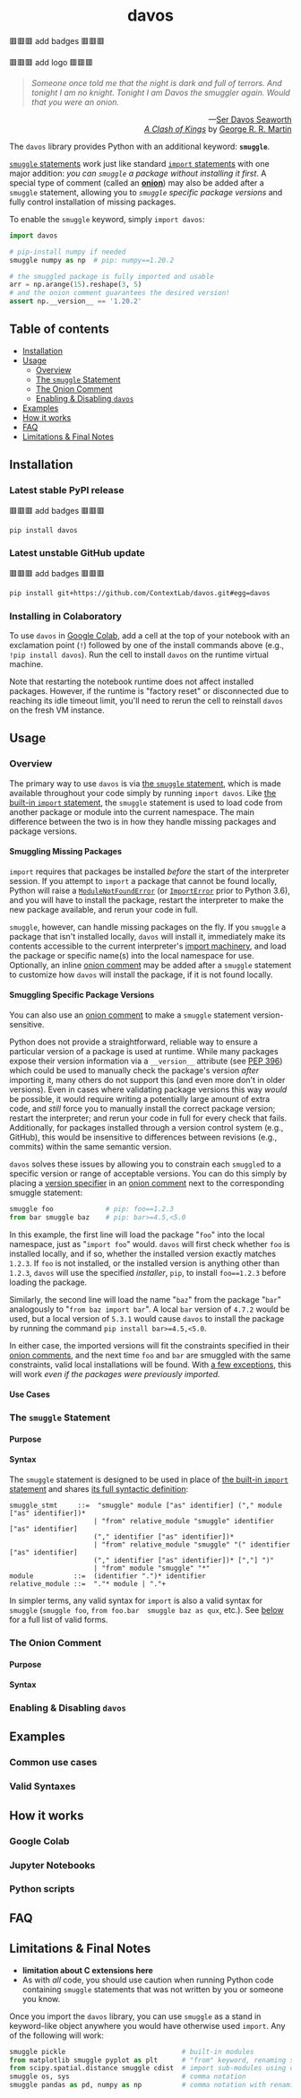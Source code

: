 <h1 align="center">davos</h1>

🟥🟥🟥 add badges 🟥🟥🟥

🟥🟥🟥 add logo 🟥🟥🟥

> _Someone once told me that the night is dark and full of terrors. And tonight I am no knight. Tonight I am Davos the 
smuggler again. Would that you were an onion._
<div align="right">
    &mdash;<a href="https://gameofthrones.fandom.com/wiki/Davos_Seaworth">Ser Davos Seaworth</a>
    <br>
    <a href="https://en.wikipedia.org/wiki/A_Song_of_Ice_and_Fire"><i>A Clash of Kings</i></a> by
    <a href="https://en.wikipedia.org/wiki/George_R._R._Martin">George R. R. Martin</a>
</div>


The `davos` library provides Python with an additional keyword: **`smuggle`**. 

[`smuggle` statements](#the-smuggle-statement) work just like standard 
[`import` statements](https://docs.python.org/3/reference/import.html) with one major addition: _you can `smuggle` a 
package without installing it first_. A special type of comment (called an [**onion**](#the-onion-comment)) may also be 
added after a `smuggle` statement, allowing you to _`smuggle` specific package versions_ and fully control installation 
of missing packages.

To enable the `smuggle` keyword, simply `import davos`:

```python
import davos

# pip-install numpy if needed
smuggle numpy as np  # pip: numpy==1.20.2

# the smuggled package is fully imported and usable
arr = np.arange(15).reshape(3, 5)
# and the onion comment guarantees the desired version!
assert np.__version__ == '1.20.2'
```

## Table of contents
- [Installation](#installation)
- [Usage](#usage)
    - [Overview](#overview)
    - [The `smuggle` Statement](#the-smuggle-statement)
    - [The Onion Comment](#the-onion-comment)
    - [Enabling & Disabling `davos`](#enabling--disabling-davos)
- [Examples](#examples)
- [How it works](#how-it-works)
- [FAQ](#faq)
- [Limitations & Final Notes](#limitations--final-notes)

## Installation
### Latest stable PyPI release
🟥🟥🟥 add badges 🟥🟥🟥
```sh
pip install davos
```
### Latest unstable GitHub update
🟥🟥🟥 add badges 🟥🟥🟥
```sh
pip install git+https://github.com/ContextLab/davos.git#egg=davos
```
### Installing in Colaboratory
To use `davos` in [Google Colab](https://colab.research.google.com/), add a cell at the top of your notebook with an 
exclamation point (`!`) followed by one of the install commands above (e.g., `!pip install davos`). Run the cell to 
install `davos` on the runtime virtual machine. 

Note that restarting the notebook runtime does not affect installed packages. However, if the runtime is "factory reset" 
or disconnected due to reaching its idle timeout limit, you'll need to rerun the cell to reinstall `davos` on the fresh 
VM instance.

## Usage
### Overview
The primary way to use `davos` is via [the `smuggle` statement](#the-smuggle-statement), which is made available 
throughout your code simply by running `import davos`. Like 
[the built-in `import` statement](https://docs.python.org/3/reference/import.html), the `smuggle` statement is used to 
load code from another package or module into the current namespace. The main difference between the two is in how they 
handle missing packages and package versions.

#### Smuggling Missing Packages
`import` requires that packages be installed _before_ the start of the interpreter session. If you attempt to `import` a 
package that cannot be found locally, Python will raise a 
[`ModuleNotFoundError`](https://docs.python.org/3/library/exceptions.html#ModuleNotFoundError) (or
[`ImportError`](https://docs.python.org/3/library/exceptions.html#ImportError) prior to Python 3.6), and you will have 
to install the package, restart the interpreter to make the new package available, and rerun your code in full.

`smuggle`, however, can handle missing packages on the fly. If you `smuggle` a package that isn't installed locally, 
`davos` will install it, immediately make its contents accessible to the current interpreter's
[import machinery](https://docs.python.org/3.9/reference/import.html), and load the package or specific name(s) into the 
local namespace for use. Optionally, an inline [onion comment](#the-onion-comment) may be added after a `smuggle` 
statement to customize how `davos` will install the package, if it is not found locally.

#### Smuggling Specific Package Versions
You can also use an [onion comment](#the-onion-comment) to make a `smuggle` statement version-sensitive. 

Python does not provide a straightforward, reliable way to ensure a particular version of a package is used at runtime. 
While many packages expose their version information via a `__version__` attribute (see
[PEP 396](https://www.python.org/dev/peps/pep-0396/)) which could be used to manually check the package's version 
_after_ importing it, many others do not support this (and even more don't in older versions). Even in cases where 
validating package versions this way _would_ be possible, it would require writing a potentially large amount of extra 
code, and _still_ force you to manually install the correct package version; restart the interpreter; and rerun your 
code in full for every check that fails. Additionally, for packages installed through a version control system (e.g., 
GitHub), this would be insensitive to differences between revisions (e.g., commits) within the same semantic version.

`davos` solves these issues by allowing you to constrain each `smuggle`d to a specific version or range of 
acceptable versions. You can do this simply by placing a 
[version specifier](https://www.python.org/dev/peps/pep-0440/#version-specifiers) in an 
[onion comment](#the-onion-comment) next to the corresponding smuggle statement:
```python
smuggle foo             # pip: foo==1.2.3
from bar smuggle baz    # pip: bar>=4.5,<5.0
```
In this example, the first line will load the package "`foo`" into the local namespace, just as "`import foo`" would.
`davos` will first check whether `foo` is installed locally, and if so, whether the installed version exactly matches 
`1.2.3`. If `foo` is not installed, or the installed version is anything other than `1.2.3`, `davos` will use the 
specified _installer_, `pip`, to install `foo==1.2.3` before loading the package. 

Similarly, the second line will load the name "`baz`" from the package "`bar`" analogously to "`from baz import bar`". A 
local `bar` version of `4.7.2` would be used, but a local version of `5.3.1` would cause `davos` to install the package 
by running the command `pip install bar>=4.5,<5.0`. 

In either case, the imported versions will fit the constraints specified in their [onion comments](#the-onion-comment), 
and the next time `foo` and `bar` are smuggled with the same constraints, valid local installations will be found.
With [a few exceptions](#limit-c-ext), this will work _even if the packages were previously imported._


#### Use Cases
### The `smuggle` Statement
#### Purpose
#### Syntax
The `smuggle` statement is designed to be used in place of 
[the built-in `import` statement](https://docs.python.org/3/reference/import.html) and shares
[its full syntactic definition](https://docs.python.org/3/reference/simple_stmts.html#the-import-statement):
```ebnf
smuggle_stmt     ::=  "smuggle" module ["as" identifier] ("," module ["as" identifier])*
                     | "from" relative_module "smuggle" identifier ["as" identifier]
                     ("," identifier ["as" identifier])*
                     | "from" relative_module "smuggle" "(" identifier ["as" identifier]
                     ("," identifier ["as" identifier])* [","] ")"
                     | "from" module "smuggle" "*"
module          ::=  (identifier ".")* identifier
relative_module ::=  "."* module | "."+
```
In simpler terms, any valid syntax for `import` is also a valid syntax for `smuggle` (`smuggle foo`, `from foo.bar 
smuggle baz as qux`, etc.). See [below](#valid-syntaxes) for a full list of valid forms.


### The Onion Comment
#### Purpose
#### Syntax

### Enabling & Disabling `davos`

## Examples
### Common use cases
### Valid Syntaxes

## How it works
### Google Colab
### Jupyter Notebooks
### Python scripts

## FAQ

## Limitations & Final Notes

- <a name="limit-c-ext"></a>**limitation about C extensions here**
- As with _all_ code, you should use caution when running Python code containing `smuggle` statements that was not written by you or someone you know. 



Once you import the `davos` library, you can use `smuggle` as a stand in keyword-like object anywhere you would have otherwise used `import`.  Any of the following will work:
```python
smuggle pickle                             # built-in modules
from matplotlib smuggle pyplot as plt      # "from" keyword, renaming sub-modules using "as"
from scipy.spatial.distance smuggle cdist  # import sub-modules using dot notation
smuggle os, sys                            # comma notation
smuggle pandas as pd, numpy as np          # comma notation with renaming using "as"
```